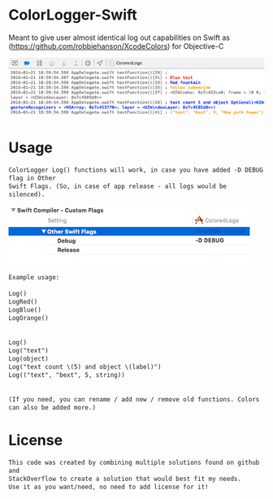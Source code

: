 # ColorLogger-Swift
Meant to give user almost identical log out capabilities on Swift as (https://github.com/robbiehanson/XcodeColors) for Objective-C 

![PreviewImage](https://github.com/GuntisTreulands/ColorLogger-Swift/blob/master/screenshot.png?raw=true)


Usage
===
	ColorLogger Log() functions will work, in case you have added -D DEBUG flag in Other 
	Swift Flags. (So, in case of app release - all logs would be silenced).

![PreviewImage](https://github.com/GuntisTreulands/ColorLogger-Swift/blob/master/swiftflags.png?raw=true)

	
	Example usage:

	Log()
	LogRed()
	LogBlue()
	LogOrange()


	Log()
	Log("text")
	Log(object)
	Log("text count \(5) and object \(label)")
	Log(("text", "bext", 5, string))
	
	
	(If you need, you can rename / add new / remove old functions. Colors can also be added more.)

License
===

	This code was created by combining multiple solutions found on github and 
	StackOverflow to create a solution that would best fit my needs. 
	Use it as you want/need, no need to add license for it!
